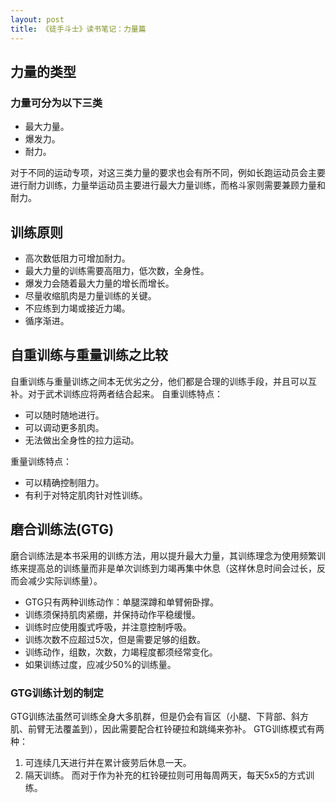 ```yaml
---
layout: post
title: 《徒手斗士》读书笔记：力量篇
---
```


## 力量的类型
### 力量可分为以下三类
- 最大力量。
- 爆发力。
- 耐力。

对于不同的运动专项，对这三类力量的要求也会有所不同，例如长跑运动员会主要进行耐力训练，力量举运动员主要进行最大力量训练，而格斗家则需要兼顾力量和耐力。

## 训练原则
- 高次数低阻力可增加耐力。
- 最大力量的训练需要高阻力，低次数，全身性。
- 爆发力会随着最大力量的增长而增长。
- 尽量收缩肌肉是力量训练的关键。
- 不应练到力竭或接近力竭。
- 循序渐进。

## 自重训练与重量训练之比较
自重训练与重量训练之间本无优劣之分，他们都是合理的训练手段，并且可以互补。对于武术训练应将两者结合起来。
自重训练特点：
- 可以随时随地进行。
- 可以调动更多肌肉。
- 无法做出全身性的拉力运动。

重量训练特点：
- 可以精确控制阻力。
- 有利于对特定肌肉针对性训练。

## 磨合训练法(GTG)
磨合训练法是本书采用的训练方法，用以提升最大力量，其训练理念为使用频繁训练来提高总的训练量而非是单次训练到力竭再集中休息（这样休息时间会过长，反而会减少实际训练量）。
- GTG只有两种训练动作：单腿深蹲和单臂俯卧撑。
- 训练须保持肌肉紧绷，并保持动作平稳缓慢。
- 训练时应使用腹式呼吸，并注意控制呼吸。
- 训练次数不应超过5次，但是需要足够的组数。
- 训练动作，组数，次数，力竭程度都须经常变化。
- 如果训练过度，应减少50%的训练量。
### GTG训练计划的制定
GTG训练法虽然可训练全身大多肌群，但是仍会有盲区（小腿、下背部、斜方肌、前臂无法覆盖到），因此需要配合杠铃硬拉和跳绳来弥补。
GTG训练模式有两种：
1. 可连续几天进行并在累计疲劳后休息一天。
2. 隔天训练。
而对于作为补充的杠铃硬拉则可用每周两天，每天5x5的方式训练。
